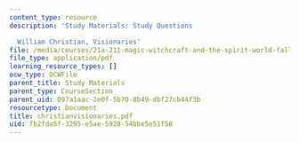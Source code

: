 ```yaml
---
content_type: resource
description: 'Study Materials: Study Questions

  William Christian, Visionaries'
file: /media/courses/21a-211-magic-witchcraft-and-the-spirit-world-fall-2003/fb2fda5f3295e5ae592854bbe5e51f58_christianvisionaries.pdf
file_type: application/pdf
learning_resource_types: []
ocw_type: OCWFile
parent_title: Study Materials
parent_type: CourseSection
parent_uid: 097a1aac-2e0f-5b70-8b49-dbf27cb44f3b
resourcetype: Document
title: christianvisionaries.pdf
uid: fb2fda5f-3295-e5ae-5928-54bbe5e51f58
---
```

